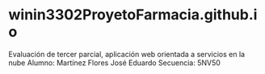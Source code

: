 # winin3302ProyetoFarmacia.github.io

Evaluación de tercer parcial, aplicación web orientada a servicios en la nube
Alumno: Martínez Flores José Eduardo Secuencia: 5NV50
